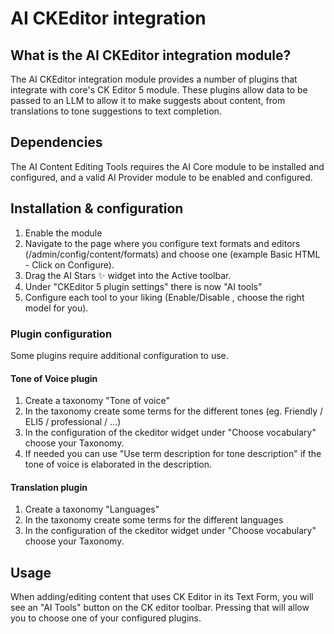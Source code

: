 # AI CKEditor integration
## What is the AI CKEditor integration module?
The AI CKEditor integration module provides a number of plugins that integrate
with core's CK Editor 5 module. These plugins allow data to be passed to an LLM
to allow it to make suggests about content, from translations to tone
suggestions to text completion. 

## Dependencies
The AI Content Editing Tools requires the AI Core module to be installed and
configured, and a valid AI Provider module to be enabled and configured.

## Installation & configuration
1. Enable the module
2. Navigate to the page where you configure text formats and editors (/admin/config/content/formats) and choose one (example Basic HTML - Click on Configure).
3. Drag the AI Stars ✨ widget into the Active toolbar.
4. Under "CKEditor 5 plugin settings" there is now "AI tools"
5. Configure each tool to your liking (Enable/Disable , choose the right model for you).

### Plugin configuration
Some plugins require additional configuration to use.

#### Tone of Voice plugin
1. Create a taxonomy "Tone of voice"
2. In the taxonomy create some terms for the different tones (eg. Friendly / ELI5 / professional / ...)
3. In the configuration of the ckeditor widget under "Choose vocabulary" choose your Taxonomy.
4. If needed you can use "Use term description for tone description" if the tone of voice is elaborated in the description.

#### Translation plugin
1. Create a taxonomy "Languages"
2. In the taxonomy create some terms for the different languages
3. In the configuration of the ckeditor widget under "Choose vocabulary" choose your Taxonomy.

## Usage
When adding/editing content that uses CK Editor in its Text Form, you will see
an "AI Tools" button on the CK editor toolbar. Pressing that will allow you to
choose one of your configured plugins.
